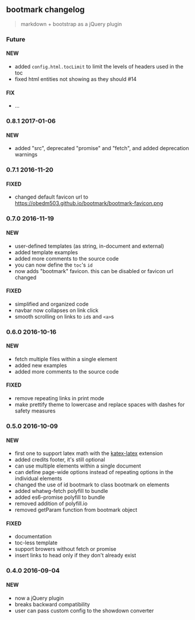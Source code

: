 ## bootmark changelog

> markdown + bootstrap as a jQuery plugin

### Future
#### NEW
- added `config.html.tocLimit` to limit the levels of headers used in the toc
- fixed html entities not showing as they should #14

#### FIX
- ...

### 0.8.1 2017-01-06
#### NEW
- added "src", deprecated "promise" and "fetch", and added deprecation warnings

### 0.7.1 2016-11-20
#### FIXED
- changed default favicon url to https://obedm503.github.io/bootmark/bootmark-favicon.png

### 0.7.0 2016-11-19
#### NEW
- user-defined templates (as string, in-document and external)
- added template examples
- added more comments to the source code
- you can now define the `toc`'s `id`
- now adds "bootmark" favicon. this can be disabled or favicon url changed

#### FIXED
- simplified and organized code
- navbar now collapses on link click
- smooth scrolling on links to `id`s and `<a>`s

### 0.6.0 2016-10-16
#### NEW
- fetch multiple files within a single element
- added new examples
- added more comments to the source code

#### FIXED
- remove repeating links in print mode
- make prettify theme to lowercase and replace spaces with dashes for safety measures

### 0.5.0 2016-10-09
#### NEW
- first one to support latex math with the [katex-latex](https://obedm503.github.io/katex-latex/) extension
- added credits footer, it's still optional
- can use multiple elements within a single document
- can define page-wide options instead of repeating options in the individual elements
- changed the use of id bootmark to class bootmark on elements
- added whatwg-fetch polyfill to bundle
- added es6-promise polyfill to bundle
- removed addition of polyfill.io
- removed getParam function from bootmark object

#### FIXED
- documentation
- toc-less template
- support browers without fetch or promise
- insert links to head only if they don't already exist

### 0.4.0 2016-09-04
#### NEW
- now a jQuery plugin
- breaks backward compatibility
- user can pass custom config to the showdown converter
